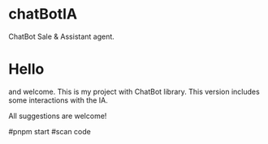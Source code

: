 # chatBotIA
ChatBot Sale &amp; Assistant agent. 

<h1>Hello</h1>and welcome. This is my project with ChatBot library. 
This version includes some interactions with the IA.<br>

All suggestions are welcome!



#pnpm start
#scan code 
